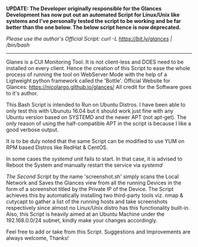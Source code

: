 **UPDATE: The Developer originally responsible for the Glances Development has now put out an automated Script for Linux/Unix like systems and I've personally tested the script to be working and be far better than the one below. The below script hence is now deprecated.**

*Please use the author's Official Script: curl -L https://bit.ly/glances | /bin/bash*


------------------------------------------------------------------------------------------------------------------------------------------


Glanes is a CUI Monitoring Tool. It is not client-less and DOES need to be installed on every client. Hence the creation of this Script to ease the whole process of running the tool on WebServer Mode with the help of a Ligtweight python framework called the 'Bottle'. Official Website for Glances: https://nicolargo.github.io/glances/ All credit for the Software goes to it's author.

This Bash Script is intended to Run on Ubuntu Distros. I have been able to only test this with Ubunutu 16.04 but it should work just fine with any Ubuntu version based on SYSTEMD and the newer APT (not apt-get). The only reason of using the half-compatible APT in the script is because I like a good verbose output.

It is to be duly noted that the same Script can be modified to use YUM on RPM based Distros like RedHat & CentOS.

In some cases the *systemd unit* fails to start. In that case, it is advised to Reboot the System and manually restart the service via *systemd*



*The Second Script* by the name 'screenshot.sh' simply scans the Local Network and Saves the Glances view from all the running Devices in the form of a screenshot titled by the Private IP of the Device. The Script achieves this by automatically installing two third-party tools viz. nmap & cutycapt to gather a list of the running hosts and take screenshots respectively since almost no Linux/Unix distro has this functionality built-in. Also, this Script is heavily aimed at an Ubuntu Machine under the 192.168.0.0/24 subnet, kindly make your changes accordingly.

Feel free to add or take from this Script. Suggestions and Improvements are always welcome, Thanks!
